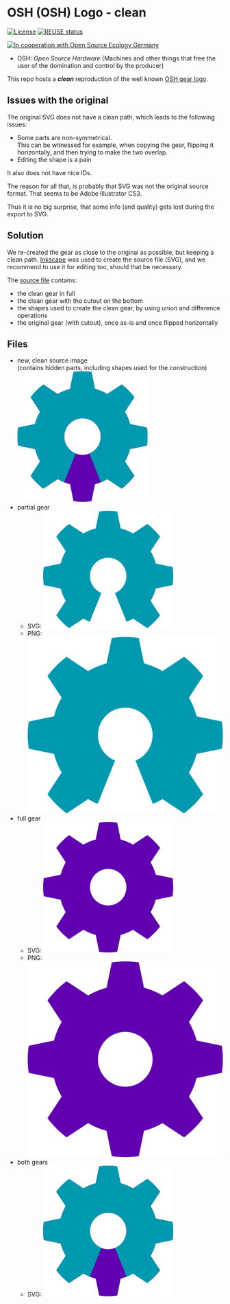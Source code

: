 <!--
SPDX-FileCopyrightText: 2023 Robin Vobruba <hoijui.quaero@gmail.com>

SPDX-License-Identifier: CC-BY-SA-4.0
-->

# OSH (OSH) Logo - clean

[![License](
    https://img.shields.io/github/license/OSEGermany/osh-logo.svg?style=flat)](
    LICENSE)
[![REUSE status](
    https://api.reuse.software/badge/github.com/OSEGermany/osh-logo)](
    https://api.reuse.software/info/github.com/OSEGermany/osh-logo)

[![In cooperation with Open Source Ecology Germany](
    https://custom-icon-badges.demolab.com/badge/-OSEG-555555.svg?logo=oseg_logo)](
    https://opensourceecology.de)

- OSH: _Open Source Hardware_
  (Machines and other things that free the user
  of the domination and control by the producer)

This repo hosts a **_clean_** reproduction of the well known
[OSH gear logo](https://www.oshwa.org/open-source-hardware-logo/).

## Issues with the original

The original SVG does not have a clean path,
which leads to the following issues:

- Some parts are non-symmetrical. \
  This can be witnessed for example,
  when copying the gear, flipping it horizontally,
  and then trying to make the two overlap.
- Editing the shape is a pain

It also does not have nice IDs.

The reason for all that,
is probably that SVG was not the original source format.
That seems to be Adobe Illustrator CS3.

Thus it is no big surprise,
that some info (and quality) gets lost during the export to SVG.

## Solution

We re-created the gear as close to the original as possible,
but keeping a clean path.
[Inkscape](https://inkscape.org/) was used to create the source file (SVG),
and we recommend to use it for editing too,
should that be necessary.

The [source file](src/gear_clean.svg) contains:

- the clean gear in full
- the clean gear with the cutout on the bottom
- the shapes used to create the clean gear,
  by using union and difference operations
- the original gear (with cutout),
  once as-is and once flipped horizontally

## Files

- new, clean source image \
  (contains hidden parts, including shapes used for the construction) \
  ![new, clean source image](src/gear_clean.svg)
- partial gear
  - SVG: ![SVG](res/media/img/gear_part.svg)
  - PNG: ![PNG](res/assets/media/img/gear_part.png)
- full gear
  - SVG: ![SVG](res/media/img/gear_full.svg)
  - PNG: ![PNG](res/assets/media/img/gear_full.png)
- both gears
  - SVG: ![SVG](res/media/img/gear_both.svg)

